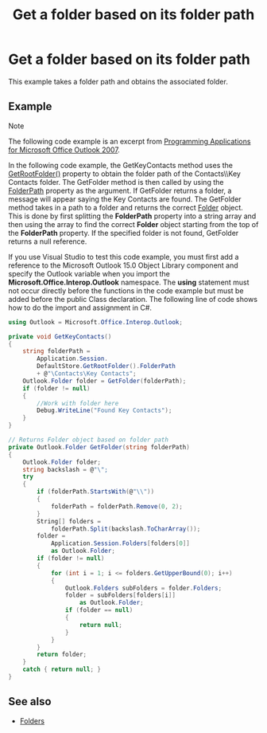 ﻿---
title: Get a folder based on its folder path
TOCTitle: Get a folder based on its folder path
ms:assetid: 613f2209-667c-48f0-82cf-86e3c9a24cb4
ms:mtpsurl: https://msdn.microsoft.com/en-us/library/Ff184612(v=office.15)
ms:contentKeyID: 55119858
ms.date: 07/24/2014
mtps_version: v=office.15
---

# Get a folder based on its folder path

This example takes a folder path and obtains the associated folder.

## Example

> [!NOTE] 
> The following code example is an excerpt from [Programming Applications for Microsoft Office Outlook 2007](https://www.amazon.com/gp/product/0735622493?ie=UTF8&tag=msmsdn-20&linkCode=as2&camp=1789&creative=9325&creativeASIN=0735622493).

In the following code example, the GetKeyContacts method uses the [GetRootFolder()](https://msdn.microsoft.com/en-us/library/bb645807\(v=office.15\)) property to obtain the folder path of the Contacts\\Key Contacts folder. The GetFolder method is then called by using the [FolderPath](https://msdn.microsoft.com/en-us/library/bb647409\(v=office.15\)) property as the argument. If GetFolder returns a folder, a message will appear saying the Key Contacts are found. The GetFolder method takes in a path to a folder and returns the correct [Folder](https://msdn.microsoft.com/en-us/library/bb645774\(v=office.15\)) object. This is done by first splitting the **FolderPath** property into a string array and then using the array to find the correct **Folder** object starting from the top of the **FolderPath** property. If the specified folder is not found, GetFolder returns a null reference.

If you use Visual Studio to test this code example, you must first add a reference to the Microsoft Outlook 15.0 Object Library component and specify the Outlook variable when you import the **Microsoft.Office.Interop.Outlook** namespace. The **using** statement must not occur directly before the functions in the code example but must be added before the public Class declaration. The following line of code shows how to do the import and assignment in C\#.

```csharp
using Outlook = Microsoft.Office.Interop.Outlook;
```


```csharp
private void GetKeyContacts()
{
    string folderPath =
        Application.Session.
        DefaultStore.GetRootFolder().FolderPath
        + @"\Contacts\Key Contacts";
    Outlook.Folder folder = GetFolder(folderPath);
    if (folder != null)
    {
        //Work with folder here
        Debug.WriteLine("Found Key Contacts");
    }
}

// Returns Folder object based on folder path
private Outlook.Folder GetFolder(string folderPath)
{
    Outlook.Folder folder;
    string backslash = @"\";
    try
    {
        if (folderPath.StartsWith(@"\\"))
        {
            folderPath = folderPath.Remove(0, 2);
        }
        String[] folders =
            folderPath.Split(backslash.ToCharArray());
        folder =
            Application.Session.Folders[folders[0]]
            as Outlook.Folder;
        if (folder != null)
        {
            for (int i = 1; i <= folders.GetUpperBound(0); i++)
            {
                Outlook.Folders subFolders = folder.Folders;
                folder = subFolders[folders[i]]
                    as Outlook.Folder;
                if (folder == null)
                {
                    return null;
                }
            }
        }
        return folder;
    }
    catch { return null; }
}        
```

## See also

- [Folders](folders.md)

